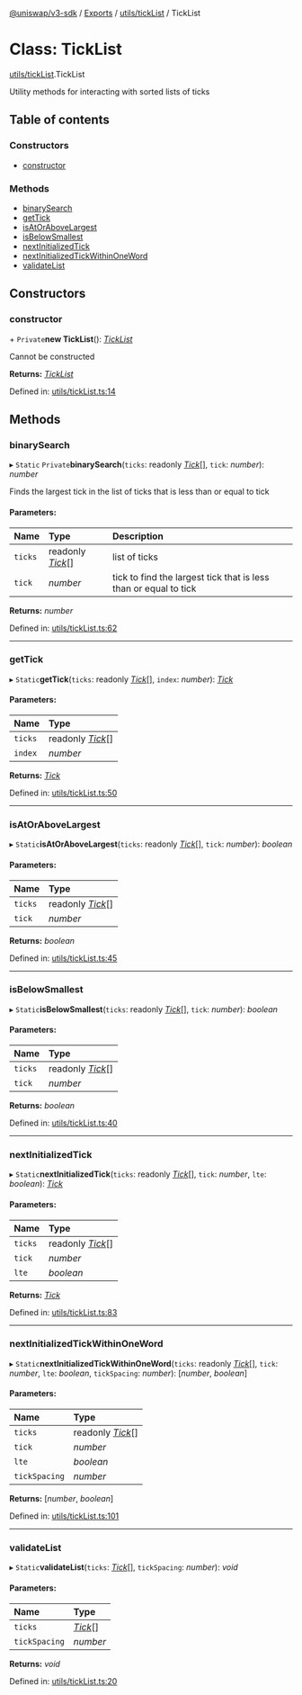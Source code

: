[@uniswap/v3-sdk](../README.md) / [Exports](../modules.md) / [utils/tickList](../modules/utils_ticklist.md) / TickList

# Class: TickList

[utils/tickList](../modules/utils_ticklist.md).TickList

Utility methods for interacting with sorted lists of ticks

## Table of contents

### Constructors

- [constructor](utils_ticklist.ticklist.md#constructor)

### Methods

- [binarySearch](utils_ticklist.ticklist.md#binarysearch)
- [getTick](utils_ticklist.ticklist.md#gettick)
- [isAtOrAboveLargest](utils_ticklist.ticklist.md#isatorabovelargest)
- [isBelowSmallest](utils_ticklist.ticklist.md#isbelowsmallest)
- [nextInitializedTick](utils_ticklist.ticklist.md#nextinitializedtick)
- [nextInitializedTickWithinOneWord](utils_ticklist.ticklist.md#nextinitializedtickwithinoneword)
- [validateList](utils_ticklist.ticklist.md#validatelist)

## Constructors

### constructor

\+ `Private`**new TickList**(): [*TickList*](utils_ticklist.ticklist.md)

Cannot be constructed

**Returns:** [*TickList*](utils_ticklist.ticklist.md)

Defined in: [utils/tickList.ts:14](https://github.com/Uniswap/uniswap-v3-sdk/blob/4a7e393/src/utils/tickList.ts#L14)

## Methods

### binarySearch

▸ `Static` `Private`**binarySearch**(`ticks`: readonly [*Tick*](entities_tick.tick.md)[], `tick`: *number*): *number*

Finds the largest tick in the list of ticks that is less than or equal to tick

#### Parameters:

| Name | Type | Description |
| :------ | :------ | :------ |
| `ticks` | readonly [*Tick*](entities_tick.tick.md)[] | list of ticks |
| `tick` | *number* | tick to find the largest tick that is less than or equal to tick |

**Returns:** *number*

Defined in: [utils/tickList.ts:62](https://github.com/Uniswap/uniswap-v3-sdk/blob/4a7e393/src/utils/tickList.ts#L62)

___

### getTick

▸ `Static`**getTick**(`ticks`: readonly [*Tick*](entities_tick.tick.md)[], `index`: *number*): [*Tick*](entities_tick.tick.md)

#### Parameters:

| Name | Type |
| :------ | :------ |
| `ticks` | readonly [*Tick*](entities_tick.tick.md)[] |
| `index` | *number* |

**Returns:** [*Tick*](entities_tick.tick.md)

Defined in: [utils/tickList.ts:50](https://github.com/Uniswap/uniswap-v3-sdk/blob/4a7e393/src/utils/tickList.ts#L50)

___

### isAtOrAboveLargest

▸ `Static`**isAtOrAboveLargest**(`ticks`: readonly [*Tick*](entities_tick.tick.md)[], `tick`: *number*): *boolean*

#### Parameters:

| Name | Type |
| :------ | :------ |
| `ticks` | readonly [*Tick*](entities_tick.tick.md)[] |
| `tick` | *number* |

**Returns:** *boolean*

Defined in: [utils/tickList.ts:45](https://github.com/Uniswap/uniswap-v3-sdk/blob/4a7e393/src/utils/tickList.ts#L45)

___

### isBelowSmallest

▸ `Static`**isBelowSmallest**(`ticks`: readonly [*Tick*](entities_tick.tick.md)[], `tick`: *number*): *boolean*

#### Parameters:

| Name | Type |
| :------ | :------ |
| `ticks` | readonly [*Tick*](entities_tick.tick.md)[] |
| `tick` | *number* |

**Returns:** *boolean*

Defined in: [utils/tickList.ts:40](https://github.com/Uniswap/uniswap-v3-sdk/blob/4a7e393/src/utils/tickList.ts#L40)

___

### nextInitializedTick

▸ `Static`**nextInitializedTick**(`ticks`: readonly [*Tick*](entities_tick.tick.md)[], `tick`: *number*, `lte`: *boolean*): [*Tick*](entities_tick.tick.md)

#### Parameters:

| Name | Type |
| :------ | :------ |
| `ticks` | readonly [*Tick*](entities_tick.tick.md)[] |
| `tick` | *number* |
| `lte` | *boolean* |

**Returns:** [*Tick*](entities_tick.tick.md)

Defined in: [utils/tickList.ts:83](https://github.com/Uniswap/uniswap-v3-sdk/blob/4a7e393/src/utils/tickList.ts#L83)

___

### nextInitializedTickWithinOneWord

▸ `Static`**nextInitializedTickWithinOneWord**(`ticks`: readonly [*Tick*](entities_tick.tick.md)[], `tick`: *number*, `lte`: *boolean*, `tickSpacing`: *number*): [*number*, *boolean*]

#### Parameters:

| Name | Type |
| :------ | :------ |
| `ticks` | readonly [*Tick*](entities_tick.tick.md)[] |
| `tick` | *number* |
| `lte` | *boolean* |
| `tickSpacing` | *number* |

**Returns:** [*number*, *boolean*]

Defined in: [utils/tickList.ts:101](https://github.com/Uniswap/uniswap-v3-sdk/blob/4a7e393/src/utils/tickList.ts#L101)

___

### validateList

▸ `Static`**validateList**(`ticks`: [*Tick*](entities_tick.tick.md)[], `tickSpacing`: *number*): *void*

#### Parameters:

| Name | Type |
| :------ | :------ |
| `ticks` | [*Tick*](entities_tick.tick.md)[] |
| `tickSpacing` | *number* |

**Returns:** *void*

Defined in: [utils/tickList.ts:20](https://github.com/Uniswap/uniswap-v3-sdk/blob/4a7e393/src/utils/tickList.ts#L20)
